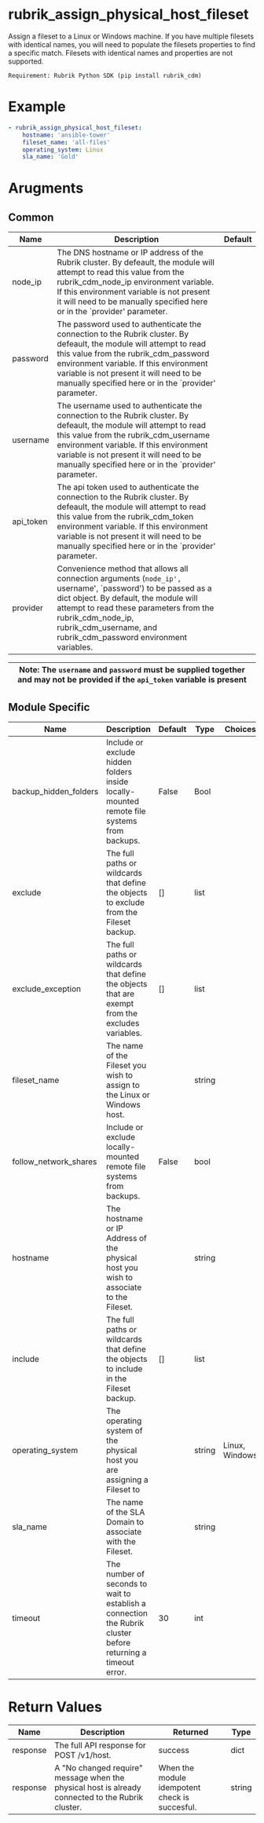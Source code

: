 # rubrik_assign_physical_host_fileset   

Assign a fileset to a Linux or Windows machine. If you have multiple filesets with identical names, you will need to populate the filesets properties to find a specific match. Filesets with identical names and properties are not supported.

`Requirement: Rubrik Python SDK (pip install rubrik_cdm)`

# Example

```yaml
- rubrik_assign_physical_host_fileset:
    hostname: 'ansible-tower'
    fileset_name: 'all-files'
    operating_system: Linux
    sla_name: 'Gold'
```

# Arugments

## Common

| Name      | Description                                                                                                                                                                                                                                                                                               | Default |
|-----------|-----------------------------------------------------------------------------------------------------------------------------------------------------------------------------------------------------------------------------------------------------------------------------------------------------------|---------|
| node_ip   | The DNS hostname or IP address of the Rubrik cluster. By defeault, the module will attempt to read this value from the rubrik_cdm_node_ip environment variable. If this environment variable is not present it will need to be manually specified here or in the `provider' parameter.                    |         |
| password  | The password used to authenticate the connection to the Rubrik cluster. By defeault, the module will attempt to read this value from the rubrik_cdm_password environment variable. If this environment variable is not present it will need to be manually specified here or in the `provider' parameter. |         |
| username  | The username used to authenticate the connection to the Rubrik cluster. By defeault, the module will attempt to read this value from the rubrik_cdm_username environment variable. If this environment variable is not present it will need to be manually specified here or in the `provider' parameter. |         |
| api_token | The api token used to authenticate the connection to the Rubrik cluster. By defeault, the module will attempt to read this value from the rubrik_cdm_token environment variable. If this environment variable is not present it will need to be manually specified here or in the `provider' parameter.   |         |
| provider  | Convenience method that allows all connection arguments (`node_ip', `username', `password') to be passed as a dict object. By default, the module will attempt to read these parameters from the rubrik_cdm_node_ip, rubrik_cdm_username, and rubrik_cdm_password environment variables.                  |         |

| Note: The `username` and `password` must be supplied together and may not be provided if the `api_token` variable is present|
| --- |

## Module Specific

| Name                  | Description                                                                                                  | Default | Type   | Choices        | Mandatory | Aliases    |
|-----------------------|--------------------------------------------------------------------------------------------------------------|---------|--------|----------------|-----------|------------|
| backup_hidden_folders | Include or exclude hidden folders inside locally-mounted remote file systems from backups.                   | False   | Bool   |                |           |            |
| exclude               | The full paths or wildcards that define the objects to exclude from the Fileset backup.                      | []      | list   |                |           |            |
| exclude_exception     | The full paths or wildcards that define the objects that are exempt from the excludes variables.             | []      | list   |                |           |            |
| fileset_name          | The name of the Fileset you wish to assign to the Linux or Windows host.                                     |         | string |                | true      |            |
| follow_network_shares | Include or exclude locally-mounted remote file systems from backups.                                         | False   | bool   |                |           |            |
| hostname              | The hostname or IP Address of the physical host you wish to associate to the Fileset.                        |         | string |                | true      | ip_address |
| include               | The full paths or wildcards that define the objects to include in the Fileset backup.                        | []      | list   |                |           |            |
| operating_system      | The operating system of the physical host you are assigning a Fileset to                                     |         | string | Linux, Windows | true      |            |
| sla_name              | The name of the SLA Domain to associate with the Fileset.                                                    |         | string |                |           | sla        |
| timeout               | The number of seconds to wait to establish a connection the Rubrik cluster before returning a timeout error. | 30      | int    |                |           |            |

# Return Values

| Name     | Description                                                                                       | Returned                                       | Type   |
|----------|---------------------------------------------------------------------------------------------------|------------------------------------------------|--------|
| response | The full API response for POST /v1/host.                                                          | success                                        | dict   |
| response | A "No changed require" message when the physical host is already connected to the Rubrik cluster. | When the module idempotent check is succesful. | string |
